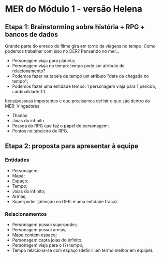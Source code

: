 # MER do Módulo 1 - versão Helena

## Etapa 1: Brainstorming sobre história + RPG + bancos de dados

Grande parte do enredo do filme gira em torno de viagens no tempo. Como podemos trabalhar com isso no DER? Pensando no mer...
- Personagem viaja para planeta;
- Personagem viaja no tempo: tempo pode ser atributo de relacionamento?
- Podemos fazer na tabela de tempo um atributo "data de chegada no tempo";
- Podemos fazer uma entidade tempo: 1 personagem viaja para 1 período, cardinalidade 1:1.

Itens/pessoas importantes e que precisamos definir o que são dentro do MER:
Vingadores
- Thanos
- Joias do infinito
- Pessoa do RPG que faz o papel de personagem;
- Pontos no tabuleiro de RPG.

## Etapa 2: proposta para apresentar à equipe

### Entidades
- Personagem;
- Mapa;
- Espaço;
- Tempo;
- Joias do infinito;
- Armas;
- Superpoder (atenção no DER: é uma entidade fraca).

### Relacionamentos
- Personagem possui superpoder;
- Personagem possui armas;
- Mapa contem espaço;
- Personagem capta joias do infinito;
- Personagem viaja para o (?) tempo;
- Tempo relaciona-se com espaço (definir um termo melhor em equipe).

